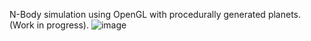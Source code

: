 N-Body simulation using OpenGL with procedurally generated planets. (Work in progress).
![image](https://user-images.githubusercontent.com/20596760/170196886-83245e90-f556-4eed-8217-dbd965dceda4.png)
